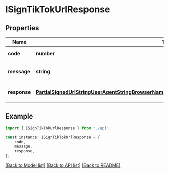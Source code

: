 # ISignTikTokUrlResponse


## Properties

Name | Type | Description | Notes
------------ | ------------- | ------------- | -------------
**code** | **number** |  | [default to undefined]
**message** | **string** |  | [optional] [default to undefined]
**response** | [**PartialSignedUrlStringUserAgentStringBrowserNameStringBrowserVersionStringTokensRecordStringString**](PartialSignedUrlStringUserAgentStringBrowserNameStringBrowserVersionStringTokensRecordStringString.md) |  | [optional] [default to undefined]

## Example

```typescript
import { ISignTikTokUrlResponse } from './api';

const instance: ISignTikTokUrlResponse = {
    code,
    message,
    response,
};
```

[[Back to Model list]](../README.md#documentation-for-models) [[Back to API list]](../README.md#documentation-for-api-endpoints) [[Back to README]](../README.md)
